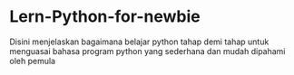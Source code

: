 # Lern-Python-for-newbie
Disini menjelaskan bagaimana belajar python tahap demi tahap untuk menguasai bahasa program python yang sederhana dan mudah dipahami oleh pemula
